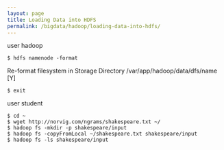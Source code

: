 ```yaml
---
layout: page
title: Loading Data into HDFS
permalink: /bigdata/hadoop/loading-data-into-hdfs/
---
```


user hadoop

    $ hdfs namenode -format

Re-format filesystem in Storage Directory /var/app/hadoop/data/dfs/name [Y]

    $ exit


user student

    $ cd ~
    $ wget http://norvig.com/ngrams/shakespeare.txt ~/
    $ hadoop fs -mkdir -p shakespeare/input
    $ hadoop fs -copyFromLocal ~/shakespeare.txt shakespeare/input
    $ hadoop fs -ls shakespeare/input

